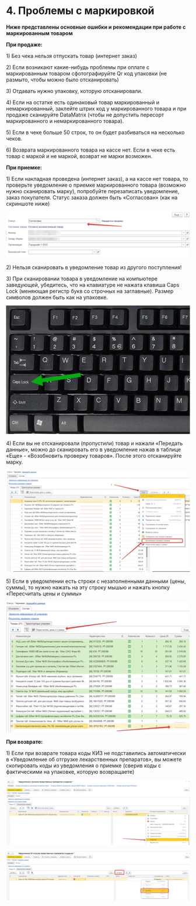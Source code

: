 # 4. Проблемы с маркировкой

**Ниже представлены основные ошибки и рекомендации при работе с маркированным товаром**

**При продаже:**

1\) Без чека нельзя отпускать товар (интернет заказ)

2\) Если возникают какие-нибудь проблемы при оплате с маркированным товаром сфотографируйте Qr код упаковки (не размыто, чтобы можно было отсканировать)

3\) Отдавать нужно упаковку, которую отсканировали.

4\) Если на остатке есть одинаковый товар маркированный и немаркированный, заклейте штрих код у маркированного товара и при продаже сканируйте DataMatrix (чтобы не допустить пересорт маркированного и немаркированного товара).

5\) Если в чеке больше 50 строк, то он будет разбиваться на несколько чеков.

6\) Возврата маркированного товара на кассе нет. Если в чеке есть товар с маркой и не маркой, возврат не марки возможен.

**При приемке:**

1\) Если накладная проведена (интернет заказ), а на кассе нет товара, то проверьте уведомление о приемке маркированного товара (возможно нужно сканировать марку), попробуйте перезаписать уведомление, заказ покупателя. Статус заказа должен быть «Согласован» (как на скриншоте ниже)

![](<../.gitbook/assets/0 (1)>)

2\) Нельзя сканировать в уведомление товар из другого поступления!

3\) При сканировании товара в уведомление на компьютере заведующей, убедитесь, что на клавиатуре не нажата клавиша Caps Lock (меняющая регистр букв со строчных на заглавные). Размер символов должен быть как на упаковке.

![](<../.gitbook/assets/1 (2)>)

4\) Если вы не отсканировали (пропустили) товар и нажали «Передать данные», можно до сканировать его в уведомление нажав в таблице «Еще» - «Возобновить проверку товаров». После этого отсканируйте марку.

![](../.gitbook/assets/2)

5\) Если в уведомлении есть строки с незаполненными данными (цены, суммы), то нужно нажать на эту строку мышью и нажать кнопку «Пересчитать цены и суммы»

![](<../.gitbook/assets/3 (1)>)

**При возврате:**

1\) Если при возврате товара коды КИЗ не подставились автоматически в «Уведомление об отгрузке лекарственных препаратов», вы можете скопировать коды из уведомления о приемке (сверив коды с фактическими на упаковке, которую возвращаете)

![](<../.gitbook/assets/4 (1)>)

![](../.gitbook/assets/5)

